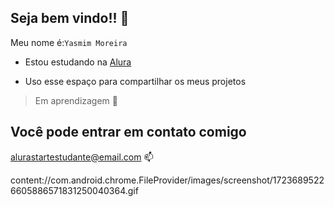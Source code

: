 ## Seja bem vindo!! 💜
Meu nome é:`Yasmim Moreira`

- Estou estudando na [Alura](https://www.alura.com.br)

- Uso esse espaço para compartilhar os meus projetos
  
>Em aprendizagem 🚂

## Você pode entrar em contato comigo
alurastartestudante@email.com 📫

![]()
content://com.android.chrome.FileProvider/images/screenshot/17236895226605886571831250040364.gif
